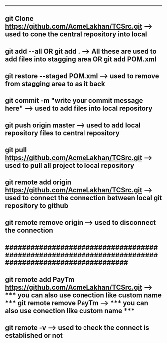 -----------------------------------------------------------------------------------------------------
git Clone https://github.com/AcmeLakhan/TCSrc.git		--> used to cone the central repository into local
-----------------------------------------------------------------------------------------------------
git add --all 
	OR
git add .			--> All these are used to add files into stagging area 
	OR 
git add POM.xml
-----------------------------------------------------------------------------------------------------
git restore --staged POM.xml	--> used to remove from stagging area to as it back
-----------------------------------------------------------------------------------------------------
git commit -m "write your commit message here"	--> 	used to add files into local repository
-----------------------------------------------------------------------------------------------------
git push origin master	--> 	used to add local repository files to central repository
-----------------------------------------------------------------------------------------------------
git pull https://github.com/AcmeLakhan/TCSrc.git	--> used to pull all project to local repository
-----------------------------------------------------------------------------------------------------
git remote add origin https://github.com/AcmeLakhan/TCSrc.git	--> used to connect the connection between local git repository to github
-----------------------------------------------------------------------------------------------------
git remote remove origin 	--> 	used to disconnect the connection
-----------------------------------------------------------------------------------------------------
#####################################################################################################
-----------------------------------------------------------------------------------------------------
git remote add PayTm https://github.com/AcmeLakhan/TCSrc.git	--> *** you can also use conection like custom name ***	
git remote remove PayTm 	--> *** you can also use conection like custom name ***
-----------------------------------------------------------------------------------------------------
git remote -v 	--> used to  check the connect is established or not
-----------------------------------------------------------------------------------------------------
